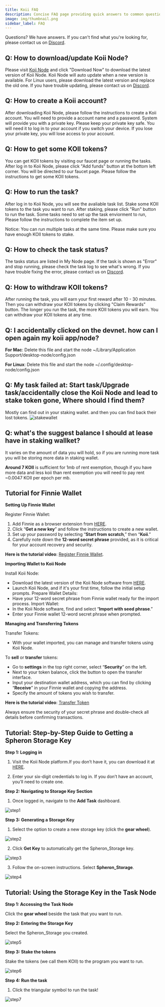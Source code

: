 ```yaml
---
title: Koii FAQ
description: Concise FAQ page providing quick answers to common questions about our services, policies, and customer support options.
image: img/thumbnail.png
sidebar_label: FAQ
---
```


Questions? We have answers. If you can't find what you're looking for, please contact us on [Discord](https://discord.gg/koii).

## Q: How to download/update Koii Node?

Please visit [Koii Node](https://www.koii.network/node) and click "Download Now" to download the latest version of Koii Node. Koii Node will auto update when a new version is available. For Linux users, please download the latest version and replace the old one. If you have trouble updating, please contact us on [Discord](https://discord.gg/koii).

## Q: How to create a Koii account?

After downloading Koii Node, please follow the instructions to create a Koii account. You will need to provide a account name and a password. System will provide you with a private key. Please keep your private key safe. You will need it to log in to your account if you switch your device. If you lose your private key, you will lose access to your account.

## Q: How to get some KOII tokens?

You can get KOII tokens by visiting our faucet page or running the tasks. After log in to Koii Node, please click "Add funds" button at the bottom left corner. You will be directed to our faucet page. Please follow the instructions to get some KOII tokens.

## Q: How to run the task?

After log in to Koii Node, you will see the avaliable task list. Stake some KOII tokens to the task you want to run. After staking, please click "Run" button to run the task. Some tasks need to set up the task enviorment to run, Please follow the instructions to complete the item set up.

Notice: You can run multiple tasks at the same time. Please make sure you have enough KOII tokens to stake.

## Q: How to check the task status?

The tasks status are listed in My Node page. If the task is shown as "Error" and stop running, please check the task log to see what's wrong. If you have trouble fixing the error, please contact us on [Discord](https://discord.gg/koii).

## Q: How to withdraw KOII tokens?

After running the task, you will earn your first reward after 10 - 30 minutes. Then you can withdraw your KOII tokens by clicking "Claim Rewards" button. The longer you run the task, the more KOII tokens you will earn. You can withdraw your KOII tokens at any time.

## Q: I accidentally clicked on the devnet. how can I open again my koii app/node?

**For Mac**: Delete this file and start the node ~/Library/Application Support/desktop-node/config.json

**For Linux**: Delete this file and start the node ~/.config/desktop-node/config.json

## Q: My task failed at: Start task/Upgrade task/accidentally close the Koii Node and lead to stake token gone, Where should I find them? 

Mostly can find out in your staking wallet. and then you can find back their lost tokens.
![stakewallet](./imageFaq/stakeWallet.png)

## Q: what's the suggest balance I should at lease have in staking wallket?

It varies on the amount of data you will hold, so if you are running more task you will be storing more data in staking wallet. 

**Around 7 KOII** is sufficient for 1mb of rent exemption, though if you have more data and less koii than rent exemption you will need to pay rent ~0.0047 KOII per epoch per mb.

## Tutorial for Finnie Wallet

**Setting Up Finnie Wallet**

Register Finnie Wallet:  
1. Add Finnie as a browser extension from [HERE](https://chromewebstore.google.com/detail/finnie/cjmkndjhnagcfbpiemnkdpomccnjblmj).
2. Click “**Get a new key**” and follow the instructions to create a new wallet.
3. Set up your password by selecting “**Start from scratch**,” then “**Koii**.”
4. Carefully note down the **12-word secret phrase** provided, as it is critical for your account recovery and security.

**Here is the tutorial video**: [Register Finnie Wallet](https://www.loom.com/share/8e0900d0f3414aabbcc2eb392b773e40?sid=44b74f75-9373-4a42-b374-f335513771fa).

**Importing Wallet to Koii Node**

Install Koii Node:  
- Download the latest version of the Koii Node software from [HERE](https://www.koii.network/node).
- Launch Koii Node, and if it's your first time, follow the initial setup prompts.
Prepare Wallet Details:  
- Have your 12-word secret phrase from Finnie wallet ready for the import process.
Import Wallet:  
- In the Koii Node software, find and select “**Import with seed phrase**.”
- Enter your Finnie wallet 12-word secret phrase when prompted.

**Managing and Transferring Tokens**

Transfer Tokens:  
- With your wallet imported, you can manage and transfer tokens using Koii Node.

To **sell** or **transfer** tokens:  
- Go to **settings** in the top right corner, select “**Security**” on the left.
- Next to your token balance, click the button to open the transfer interface.
- Input your destination wallet address, which you can find by clicking “**Receive**” in your Finnie wallet and copying the address.
- Specify the amount of tokens you wish to transfer.

**Here is the tutorial video**: [Transfer Token](https://www.loom.com/share/d2b6a875fc444f61b2167834595724a0?sid=058bc2db-a269-47c6-82c0-5c328064194b)

Always ensure the security of your secret phrase and double-check all details before confirming transactions.


## Tutorial: Step-by-Step Guide to Getting a Spheron Storage Key
**Step 1: Logging in**

1. Visit the Koii Node platform.If you don’t have it, you can download it at [HERE](https://www.koii.network/node).

2. Enter your six-digit credentials to log in. If you don’t have an account, you’ll need to create one.

**Step 2: Navigating to Storage Key Section**

1. Once logged in, navigate to the **Add Task** dashboard.

![step1](./imageFaq/Step1.png)

**Step 3: Generating a Storage Key**

1. Select the option to create a new storage key (click the **gear wheel**).

![step2](./imageFaq/Step2.png)

2. Click **Get Key** to automatically get the Spheron_Storage key.

![step3](./imageFaq/Step3.png)

3. Follow the on-screen instructions. Select **Spheron_Storage**.

![step4](./imageFaq/Step4.png)

## Tutorial: Using the Storage Key in the Task Node
**Step 1: Accessing the Task Node**

Click the **gear wheel** beside the task that you want to run.

**Step 2: Entering the Storage Key**

Select the Spheron_Storage you created.

![step5](./imageFaq/Step5.png)

**Step 3: Stake the tokens**

Stake the tokens (we call them KOII) to the program you want to run.

![step6](./imageFaq/Step6.png)

**Step 4: Run the task**

1. Click the triangular symbol to run the task!

![step7](./imageFaq/Step7.png)